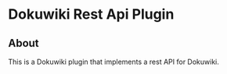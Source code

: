 # Dokuwiki Rest Api Plugin


## About

This is a Dokuwiki plugin that implements a rest API for Dokuwiki.



